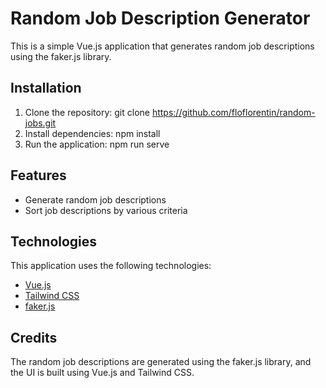 # Random Job Description Generator
This is a simple Vue.js application that generates random job descriptions using the faker.js library.

## Installation
1. Clone the repository: git clone https://github.com/floflorentin/random-jobs.git
2. Install dependencies: npm install
3. Run the application: npm run serve

## Features
- Generate random job descriptions
- Sort job descriptions by various criteria

## Technologies
This application uses the following technologies:

- [Vue.js](https://vuejs.org/)
- [Tailwind CSS](https://tailwindcss.com/)
- [faker.js](https://fakerjs.dev/api/)

## Credits
The random job descriptions are generated using the faker.js library, and the UI is built using Vue.js and Tailwind CSS.
